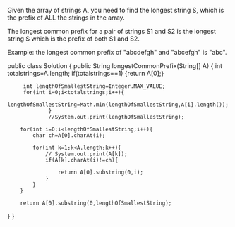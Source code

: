 Given the array of strings A, you need to find the longest string S, which is the prefix of ALL the strings in the array.


The longest common prefix for a pair of strings S1 and S2 is the longest string S which is the prefix of both S1 and S2.

Example: the longest common prefix of "abcdefgh" and "abcefgh" is "abc".

public class Solution {
    public String longestCommonPrefix(String[] A) {
        int totalstrings=A.length;
        if(totalstrings==1)
        {return A[0];}


         int lengthOfSmallestString=Integer.MAX_VALUE;
         for(int i=0;i<totalstrings;i++){
        lengthOfSmallestString=Math.min(lengthOfSmallestString,A[i].length());
                 }
                 //System.out.print(lengthOfSmallestString);
     
        for(int i=0;i<lengthOfSmallestString;i++){
            char ch=A[0].charAt(i);

            for(int k=1;k<A.length;k++){
                // System.out.print(A[k]); 
                if(A[k].charAt(i)!=ch){
                  
                    return A[0].substring(0,i);
                }
            }
        }

        return A[0].substring(0,lengthOfSmallestString);
}
}
    
